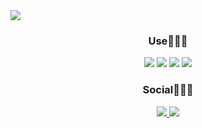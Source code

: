 <img src="https://capsule-render.vercel.app/api?type=waving&color=auto&height=300&section=header&text=Cho%20Minho&fontSize=90" />




<div align="center">
<h3>Use🧑🏻‍💻</h3>
<img src="https://img.shields.io/badge/HTML5-E34F26?style=flat&logo=HTML5&logoColor=white" />
<img src="https://img.shields.io/badge/CSS3-1572B6?style=flat&logo=CSS3&logoColor=white" />
<img src="https://img.shields.io/badge/JavaScript-F7DF1E?style=flat&logo=JavaScript&logoColor=white" />
<img src="https://img.shields.io/badge/React-61DAFB?style=flat&logo=React&logoColor=white" />
</div>

<div align="center">
<h3>Social🙋🏻‍♂️</h3>
<a href="https://www.instagram.com/miinnnhho/"><img src="https://img.shields.io/badge/instagram-E4405F?style=flat&logo=instagram&logoColor=white" />
<a href="https://miinnnhho.tistory.com/"><img src="https://img.shields.io/badge/Tistory-000000?style=flat&logo=Tistory&logoColor=white" />
</div>


